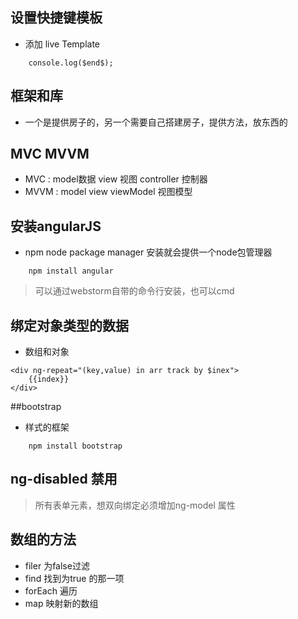 ## 设置快捷键模板
- 添加  live Template

```
    console.log($end$);
```

## 框架和库
-   一个是提供房子的，另一个需要自己搭建房子，提供方法，放东西的

## MVC MVVM
- MVC :  model数据  view 视图  controller 控制器
- MVVM : model view viewModel   视图模型

## 安装angularJS
- npm node package manager  安装就会提供一个node包管理器

```
    npm install angular
```
>可以通过webstorm自带的命令行安装，也可以cmd

## 绑定对象类型的数据
- 数组和对象
```
<div ng-repeat="(key,value) in arr track by $inex">
    {{index}}  
</div>
```



##bootstrap
- 样式的框架
```
    npm install bootstrap
```


## ng-disabled 禁用
> 所有表单元素，想双向绑定必须增加ng-model 属性


## 数组的方法
- filer 为false过滤
- find  找到为true 的那一项
- forEach 遍历
- map   映射新的数组

